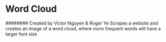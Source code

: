 # Word Cloud
######## Created by Victor Nguyen & Roger Ye
Scrapes a website and creates an image of a word cloud, where more frequent words will have a larger font size
